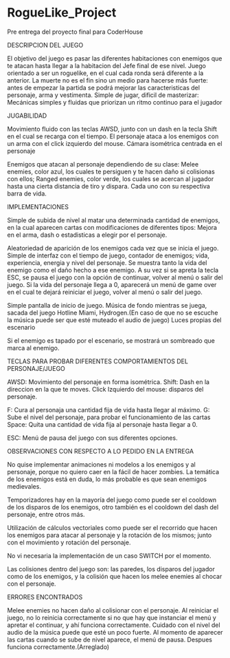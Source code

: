 # RogueLike_Project
 Pre entrega del proyecto final para CoderHouse

DESCRIPCION DEL JUEGO

El objetivo del juego es pasar las diferentes habitaciones con enemigos que te atacan hasta llegar a la habitacion del Jefe final de ese nivel.
Juego orientado a ser un roguelike, en el cual cada ronda será diferente a la anterior. 
La muerte no es el fin sino un medio para hacerse más fuerte: antes de empezar la partida se podrá mejorar las caracteristicas del personaje, arma y vestimenta.
Simple de jugar, dificil de masterizar: Mecánicas simples y fluidas que priorizan un ritmo continuo para el jugador 

JUGABILIDAD

Movimiento fluido con las teclas AWSD, junto con un dash en la tecla Shift en el cual se recarga con el tiempo.
El personaje ataca a los enemigos con un arma con el click izquierdo del mouse.
Cámara isométrica centrada en el personaje

Enemigos que atacan al personaje dependiendo de su clase: Melee enemies, color azul, los cuales te persiguen y te hacen daño si colisionas con ellos; Ranged enemies, color verde, los cuales se acercan al jugador hasta una cierta distancia de tiro y dispara. Cada uno con su respectiva barra de vida.

IMPLEMENTACIONES

Simple de subida de nivel al matar una determinada cantidad de enemigos, en la cual aparecen cartas con modificaciones de diferentes tipos: Mejora en el arma, dash o estadisticas a elegir por el personaje.

Aleatoriedad de aparición de los enemigos cada vez que se inicia el juego.
Simple de interfaz con el tiempo de juego, contador de enemigos; vida, experiencia, energia y nivel del personaje.
Se muestra tanto la vida del enemigo como el daño hecho a ese enemigo.
A su vez si se apreta la tecla ESC, se pausa el juego con la opción de continuar, volver al menú o salir del juego. 
Si la vida del personaje llega a 0, aparecerá un menú de game over en el cual te dejará reiniciar el juego, volver al menú o salir del juego.

Simple pantalla de inicio de juego.
Música de fondo mientras se juega, sacada del juego Hotline Miami, Hydrogen.(En caso de que no se escuche la música puede ser que esté muteado el audio de juego)
Luces propias del escenario

Si el enemigo es tapado por el escenario, se mostrará un sombreado que marca al enemigo.

TECLAS PARA PROBAR DIFERENTES COMPORTAMIENTOS DEL PERSONAJE/JUEGO

AWSD: Movimiento del personaje en forma isométrica.
Shift: Dash en la direccion en la que te moves.
Click Izquierdo del mouse: disparos del personaje.

F: Cura al personaja una cantidad fija de vida hasta llegar al máximo.
G: Sube el nivel del personaje, para probar el funcionamiento de las cartas
Space: Quita una cantidad de vida fija al personaje hasta llegar a 0.

ESC: Menú de pausa del juego con sus diferentes opciones.

OBSERVACIONES CON RESPECTO A LO PEDIDO EN LA ENTREGA

No quise implementar animaciones ni modelos a los enemigos y al personaje, porque no quiero caer en la fácil de hacer zombies. La temática de los enemigos está en duda, lo más probable es que sean enemigos medievales.

Temporizadores hay en la mayoría del juego como puede ser el cooldown de los disparos de los enemigos, otro también es el cooldown del dash del personaje, entre otros más.

Utilización de cálculos vectoriales como puede ser el recorrido que hacen los enemigos para atacar al personaje y la rotación de los mismos; junto con el movimiento y rotación del personaje.

No vi necesaria la implementación de un caso SWITCH por el momento.

Las colisiones dentro del juego son: las paredes, los disparos del jugador como de los enemigos, y la colisión que hacen los melee enemies al chocar con el personaje.

ERRORES ENCONTRADOS 

Melee enemies no hacen daño al colisionar con el personaje.
Al reiniciar el juego, no lo reinicia correctamente si no que hay que instanciar el menú y apretar el continuar, y ahí funciona correctamente.
Cuidado con el nivel del audio de la música puede que esté un poco fuerte.
Al momento de aparecer las cartas cuando se sube de nivel aparece, el menú de pausa. Despues funciona correctamente.(Arreglado)

